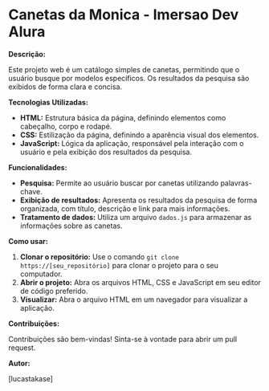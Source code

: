 # Canetas da Monica - Imersao Dev Alura

**Descrição:**

Este projeto web é um catálogo simples de canetas, permitindo que o usuário busque por modelos específicos. Os resultados da pesquisa são exibidos de forma clara e concisa.

**Tecnologias Utilizadas:**

* **HTML:** Estrutura básica da página, definindo elementos como cabeçalho, corpo e rodapé.
* **CSS:** Estilização da página, definindo a aparência visual dos elementos.
* **JavaScript:** Lógica da aplicação, responsável pela interação com o usuário e pela exibição dos resultados da pesquisa.

**Funcionalidades:**

* **Pesquisa:** Permite ao usuário buscar por canetas utilizando palavras-chave.
* **Exibição de resultados:** Apresenta os resultados da pesquisa de forma organizada, com título, descrição e link para mais informações.
* **Tratamento de dados:** Utiliza um arquivo `dados.js` para armazenar as informações sobre as canetas.

**Como usar:**

1. **Clonar o repositório:** Use o comando `git clone https://[seu_repositório]` para clonar o projeto para o seu computador.
2. **Abrir o projeto:** Abra os arquivos HTML, CSS e JavaScript em seu editor de código preferido.
3. **Visualizar:** Abra o arquivo HTML em um navegador para visualizar a aplicação.

**Contribuições:**

Contribuições são bem-vindas! Sinta-se à vontade para abrir um pull request.

**Autor:**

[lucastakase]
